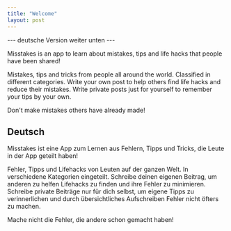 ```yaml
---
title: "Welcome"
layout: post
---
```


--- deutsche Version weiter unten ---

Misstakes is an app to learn about mistakes, tips and life hacks that people have been shared!

Mistakes, tips and tricks from people all around the world. Classified in different categories.
Write your own post to help others find life hacks and reduce their mistakes.
Write private posts just for yourself to remember your tips by your own.

Don't make mistakes others have already made!

## Deutsch

Misstakes ist eine App zum Lernen aus Fehlern, Tipps und Tricks, die Leute in der App geteilt haben!

Fehler, Tipps und Lifehacks von Leuten auf der ganzen Welt. In verschiedene Kategorien eingeteilt.
Schreibe deinen eigenen Beitrag, um anderen zu helfen Lifehacks zu finden und ihre Fehler zu minimieren.
Schreibe private Beiträge nur für dich selbst, um eigene Tipps zu verinnerlichen und durch übersichtliches Aufschreiben Fehler nicht öfters zu machen.

Mache nicht die Fehler, die andere schon gemacht haben!
